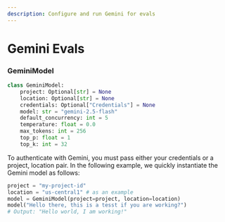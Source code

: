 ```yaml
---
description: Configure and run Gemini for evals
---
```


# Gemini Evals

### GeminiModel

```python
class GeminiModel:
    project: Optional[str] = None
    location: Optional[str] = None
    credentials: Optional["Credentials"] = None
    model: str = "gemini-2.5-flash"
    default_concurrency: int = 5
    temperature: float = 0.0
    max_tokens: int = 256
    top_p: float = 1
    top_k: int = 32
```

To authenticate with Gemini, you must pass either your credentials or a project, location pair. In the following example, we quickly instantiate the Gemini model as follows:

```python
project = "my-project-id"
location = "us-central1" # as an example
model = GeminiModel(project=project, location=location)
model("Hello there, this is a tesst if you are working?")
# Output: "Hello world, I am working!"
```
